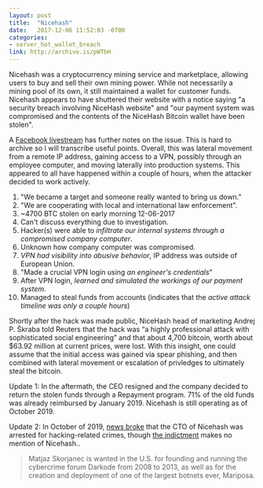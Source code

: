 ```yaml
---
layout: post
title:  "Nicehash"
date:   2017-12-06 11:52:03 -0700
categories:
- server_hot_wallet_breach
link: http://archive.is/pWTbH
---
```

Nicehash was a cryptocurrency mining service and marketplace, allowing users to buy and sell their own mining power. While not necessarily a mining pool of its own, it still maintained a wallet for customer funds. Nicehash appears to have shuttered their website with a notice saying "a security breach involving NiceHash website" and "our payment system was compromised and the contents of the NiceHash Bitcoin wallet have been stolen".

A [Facebook livestream](https://www.facebook.com/NiceHash/videos/2013146182237851/) has further notes on the issue. This is hard to archive so I will transcribe useful points. Overall, this was lateral movement from a remote IP address, gaining access to a VPN, possibly through an employee computer, and moving laterally into production systems. This appeared to all have happened within a couple of hours, when the attacker decided to work actively.

1. "We became a target and someone really wanted to bring us down."
2. "We are cooperating with local and international law enforcement".
3. ~4700 BTC stolen on early morning 12-06-2017
4. Can't discuss everything due to investigation.
5. Hacker(s) were able to *infiltrate our internal systems through a compromised company computer*.
5. Unknown how company computer was compromised.
6. *VPN had visibility into abusive behavior*, IP address was outside of European Union.
7. "Made a crucial VPN login using *an engineer's credentials*"
8. After VPN login, *learned and simulated the workings of our payment system*.
9. Managed to steal funds from accounts (indicates that the *active attack timeline was only a couple hours*)

Shortly after the hack was made public, NiceHash head of marketing Andrej P. Škraba told Reuters that the hack was “a highly professional attack with sophisticated social engineering” and that about 4,700 bitcoin, worth about $63.92 million at current prices, were lost. With this insight, one could assume that the initial access was gained via spear phishing, and then combined with lateral movement or escalation of privledges to ultimately steal the bitcoin.

Update 1: In the aftermath, the CEO resigned and the company decided to return the stolen funds through a Repayment program. 71% of the old funds was already reimbursed by January 2019. Nicehash is still operating as of October 2019.

Update 2: In October of 2019, [news broke](https://www.coindesk.com/former-nicehash-cto-arrested-in-germany-over-us-hacking-charges) that the CTO of Nicehash was arrested for hacking-related crimes, though [the indictment](https://krebsonsecurity.com/wp-content/uploads/2019/10/newdarkodecharges.pdf) makes no mention of Nicehash..

>  Matjaz Skorjanec is wanted in the U.S. for founding and running the cybercrime forum Darkode from 2008 to 2013, as well as for the creation and deployment of one of the largest botnets ever, Mariposa.

